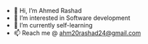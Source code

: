 - 👋 Hi, I’m Ahmed Rashad
- 👀 I’m interested in Software development
- 🌱 I’m currently self-learning 
- 📫 Reach me @ ahm20rashad24@gmail.com

<!---
ahm20rashad24/ahm20rashad24 is a ✨ special ✨ repository because its `README.md` (this file) appears on your GitHub profile.
You can click the Preview link to take a look at your changes.
--->
